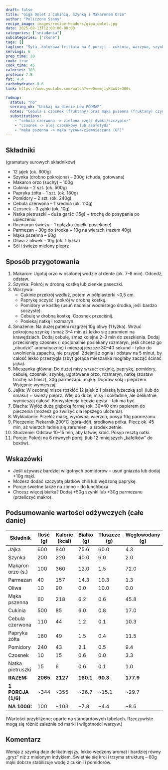 ```yaml
---
draft: false  
title: "Giga Omlet z Cukinią, Szynką i Makaronem Orzo"  
author: "Policzone Szamy"  
recipe_image: images/recipe-headers/giga_omlet.jpg  
date: 2025-08-13T12:00:00-00:00  
categories: ["sniadania"]
subcategories: ["słone"]  
tags: []  
tagline: "Syta, kolorowa frittata na 6 porcji – cukinia, warzywa, szynka i chrupiące orzo."  
servings: 6  
prep_time: 20  
cook: true  
cook_time: 45  
calories: 103  
protein: 7.8  
fat: 4.4  
carbohydrate: 8.6  
link: https://www.youtube.com/watch?v=wDmemjiyK4w&t=306s

fodmap:
  status: "no"
  serving_ok: "Unikaj na diecie Low FODMAP"
  notes: "Cebula i czosnek (fruktany) oraz mąka pszenna (fruktany) czynią to danie nieodpowiednim."
  substitutions:
    - "cebula czerwona -> zielona część dymki/szczypior"
    - "czosnek -> olej czosnkowy lub asafetyda"
    - "mąka pszenna -> mąka ryżowa/ziemniaczana (GF)"
---
```


## Składniki

(gramatury surowych składników)

* 12 jajek (ok. 600g)  
* Szynka (drobno pokrojona) – 200g (chuda, gotowana)  
* Makaron orzo (suchy) – 100g  
* Cukinia – 2 szt. (ok. 500g)  
* Papryka żółta – 1 szt. (ok. 180g)  
* Pomidory – 2 szt. (ok. 240g)  
* Cebula czerwona – 1 średnia (ok. 110g)  
* Czosnek – 3 ząbki (ok. 10g)  
* Natka pietruszki – duża garść (15g) + trochę do posypania po upieczeniu  
* Rozmaryn świeży – 1 gałązka (igiełki posiekane)  
* Parmezan – 30g do środka + 10g na wierzch (razem 40g)  
* Mąka pszenna – 60g  
* Oliwa z oliwek – 10g (ok. 1 łyżka)  
* Sól i świeżo mielony pieprz  

## Sposób przygotowania

1. Makaron: Ugotuj orzo w osolonej wodzie al dente (ok. 7–8 min). Odcedź, odstaw.  
2. Szynka: Pokrój w drobną kostkę lub cienkie paseczki.
3. Warzywa:  
   * Cukinie przekrój wzdłuż, potem w półplasterki ~0,5 cm.  
   * Paprykę oczyść i pokrój w drobną kostkę.  
   * Pomidory w kostkę (usuń nadmiar wodnistego środka, jeśli bardzo soczyste).  
   * Cebulę w drobną kostkę. Czosnek przeciśnij.  
   * Posiekaj natkę i rozmaryn.
4. Smażenie: Na dużej patelni rozgrzej 10g oliwy (1 łyżka). Wrzuć pokrojoną szynkę i smaż 3–4 min aż lekko się zarumieni na krawędziach. Dodaj cebulę, smaż kolejne 2–3 min do zeszklenia. Dodaj przeciśnięty czosnek (i opcjonalnie posiekany rozmaryn, jeśli chcesz go „obudzić” aromatycznie) i mieszaj jeszcze 30–40 sekund – tylko do uwolnienia zapachu, nie przypal. Zdejmij z ognia i odstaw na 5 minut, by całość lekko przestygła (zbyt gorąca mieszanka mogłaby zacząć ścinać jajka).  
5. Mieszanka główna: Do dużej misy wrzuć: cukinię, paprykę, pomidory, cebulę, czosnek, szynkę, ugotowane orzo, rozmaryn, natkę (zostaw trochę na finisz), 30g parmezanu, mąkę. Dopraw solą i pieprzem. Wstępnie wymieszaj.  
6. Jajka: W osobnej misce rozkłóć 12 jajek z 1 płaską łyżeczką soli (lub do smaku) + świeży pieprz. Wlej do dużej misy i dokładnie, ale delikatnie wymieszaj całość. Konsystencja będzie gęsta – tak ma być.  
7. Blacha: Wyłóż dużą głęboką formę (ok. 30×40 cm) papierem do pieczenia (możesz go zwilżyć dla lepszego ułożenia).  
8. Wykładanie: Przełóż masę, wyrównaj wierzch, posyp 10g parmezanu.  
9. Pieczenie: Piekarnik 200°C (góra–dół), środkowa półka. Piecz ok. 45 min, aż wierzch ładnie się zarumieni, a środek zetnie.  
10. Studzenie: Odstaw 10–15 min, aby łatwiej kroić. Posyp resztą natki.  
11. Porcje: Pokrój na 6 równych porcji (lub 12 mniejszych „kafelków” do boxów).  

## Wskazówki

* Jeśli używasz bardziej wilgotnych pomidorów – usuń gniazda lub dodaj +10g mąki.  
* Możesz dodać szczyptę płatków chili lub wędzoną paprykę.  
* Porcje świetne także na zimno – do lunchboxa.  
* Chcesz więcej białka? Dodaj +50g szynki lub +30g parmezanu (przeliczyć makro).  

## Podsumowanie wartości odżywczych (całe danie)

| Składnik          | Ilość (g) | Kalorie (kcal) | Białko (g) | Tłuszcze (g) | Węglowodany (g) |
|-------------------|-----------|----------------|------------|--------------|-----------------|
| Jajka             | 600       | 840            | 75.6       | 60.0         | 4.3             |
| Szynka            | 200       | 220            | 40.0       | 6.0          | 2.0             |
| Makaron orzo (s.) | 100       | 360            | 12.0       | 1.5          | 72.0            |
| Parmezan          | 40        | 157            | 14.3       | 10.3         | 1.3             |
| Oliwa             | 10        | 90             | 0.0        | 10.0         | 0.0             |
| Mąka pszenna      | 60        | 218            | 6.2        | 0.6          | 45.8            |
| Cukinia           | 500       | 85             | 6.0        | 0.8          | 17.0            |
| Cebula czerwona   | 110       | 44             | 1.2        | 0.1          | 10.3            |
| Papryka żółta     | 180       | 49             | 1.5        | 0.4          | 11.5            |
| Pomidory          | 240       | 43             | 2.1        | 0.5          | 9.4             |
| Czosnek           | 10        | 15             | 0.6        | 0.0          | 3.3             |
| Natka pietruszki  | 15        | 6              | 0.6        | 0.1          | 1.0             |
| **RAZEM:**        | **2065**  | **2127**       | **160.1**  | **90.3**     | **177.9**       |
| **1 PORCJA (1/6)**| ~344      | ~355           | ~26.7      | ~15.1        | ~29.7           |
| **NA 100G:**      | 100       | ~103           | ~7.8       | ~4.4         | ~8.6            |

(Wartości przybliżone; oparte na standardowych tabelach. Rzeczywiste mogą się różnić zależnie od marki i wilgotności warzyw.)

## Komentarz

Wersja z szynką daje delikatniejszy, lekko wędzony aromat i bardziej równy „gryz” niż z mielonym indykiem. Świetnie się kroi i trzyma strukturę – 60g mąki dobrze stabilizuje wodę z cukinii i pomidorów.
